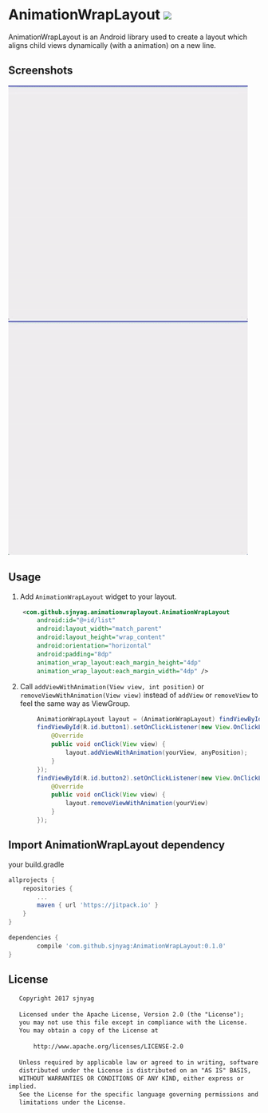 # AnimationWrapLayout [![](https://jitpack.io/v/sjnyag/AnimationWrapLayout.svg)](https://jitpack.io/#sjnyag/AnimationWrapLayout)
AnimationWrapLayout is an Android library used to create a layout which aligns child views dynamically (with a animation) on a new line.

Screenshots
-----------

![Demo Screenshot 1][1]
![Demo Screenshot 2][2]

Usage
-----

1. Add ``AnimationWrapLayout`` widget to your layout.

```xml
    <com.github.sjnyag.animationwraplayout.AnimationWrapLayout
        android:id="@+id/list"
        android:layout_width="match_parent"
        android:layout_height="wrap_content"
        android:orientation="horizontal"
        android:padding="8dp"
        animation_wrap_layout:each_margin_height="4dp"
        animation_wrap_layout:each_margin_width="4dp" />
```

2. Call ``addViewWithAnimation(View view, int position)`` or ``removeViewWithAnimation(View view)`` instead of ``addView`` or ``removeView`` to feel the same way as ViewGroup. 

```java
        AnimationWrapLayout layout = (AnimationWrapLayout) findViewById(R.id.list);
        findViewById(R.id.button1).setOnClickListener(new View.OnClickListener() {
            @Override
            public void onClick(View view) {
                layout.addViewWithAnimation(yourView, anyPosition);
            }
        });
        findViewById(R.id.button2).setOnClickListener(new View.OnClickListener() {
            @Override
            public void onClick(View view) {
                layout.removeViewWithAnimation(yourView)
            }
        });
```

Import AnimationWrapLayout dependency
--------------------------------

your build.gradle
```groovy
allprojects {
    repositories {
        ...
        maven { url 'https://jitpack.io' }
    }
}
```


```groovy
dependencies {
        compile 'com.github.sjnyag:AnimationWrapLayout:0.1.0'
}
```

License
-------
```
   Copyright 2017 sjnyag

   Licensed under the Apache License, Version 2.0 (the "License");
   you may not use this file except in compliance with the License.
   You may obtain a copy of the License at

       http://www.apache.org/licenses/LICENSE-2.0

   Unless required by applicable law or agreed to in writing, software
   distributed under the License is distributed on an "AS IS" BASIS,
   WITHOUT WARRANTIES OR CONDITIONS OF ANY KIND, either express or implied.
   See the License for the specific language governing permissions and
   limitations under the License.
```

[1]: ./same_size.gif
[2]: ./random_size.gif
